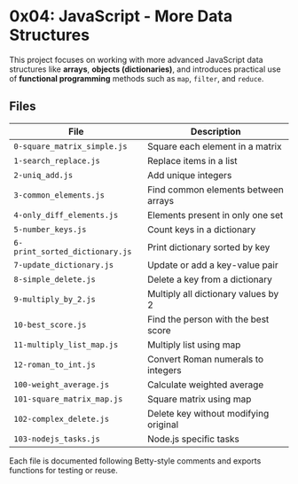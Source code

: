 # 0x04: JavaScript - More Data Structures

This project focuses on working with more advanced JavaScript data structures like **arrays**, **objects (dictionaries)**, and introduces practical use of **functional programming** methods such as `map`, `filter`, and `reduce`.

## Files

| File | Description |
|------|-------------|
| `0-square_matrix_simple.js` | Square each element in a matrix |
| `1-search_replace.js` | Replace items in a list |
| `2-uniq_add.js` | Add unique integers |
| `3-common_elements.js` | Find common elements between arrays |
| `4-only_diff_elements.js` | Elements present in only one set |
| `5-number_keys.js` | Count keys in a dictionary |
| `6-print_sorted_dictionary.js` | Print dictionary sorted by key |
| `7-update_dictionary.js` | Update or add a key-value pair |
| `8-simple_delete.js` | Delete a key from a dictionary |
| `9-multiply_by_2.js` | Multiply all dictionary values by 2 |
| `10-best_score.js` | Find the person with the best score |
| `11-multiply_list_map.js` | Multiply list using map |
| `12-roman_to_int.js` | Convert Roman numerals to integers |
| `100-weight_average.js` | Calculate weighted average |
| `101-square_matrix_map.js` | Square matrix using map |
| `102-complex_delete.js` | Delete key without modifying original |
| `103-nodejs_tasks.js` | Node.js specific tasks |

Each file is documented following Betty-style comments and exports functions for testing or reuse.
